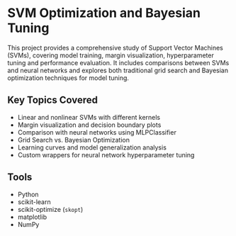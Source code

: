 # SVM Optimization and Bayesian Tuning

This project provides a comprehensive study of Support Vector Machines (SVMs), covering model training, margin visualization, hyperparameter tuning and performance evaluation. It includes comparisons between SVMs and neural networks and explores both traditional grid search and Bayesian optimization techniques for model tuning.

## Key Topics Covered

- Linear and nonlinear SVMs with different kernels
- Margin visualization and decision boundary plots
- Comparison with neural networks using MLPClassifier
- Grid Search vs. Bayesian Optimization
- Learning curves and model generalization analysis
- Custom wrappers for neural network hyperparameter tuning

## Tools

- Python
- scikit-learn
- scikit-optimize (`skopt`)
- matplotlib
- NumPy
